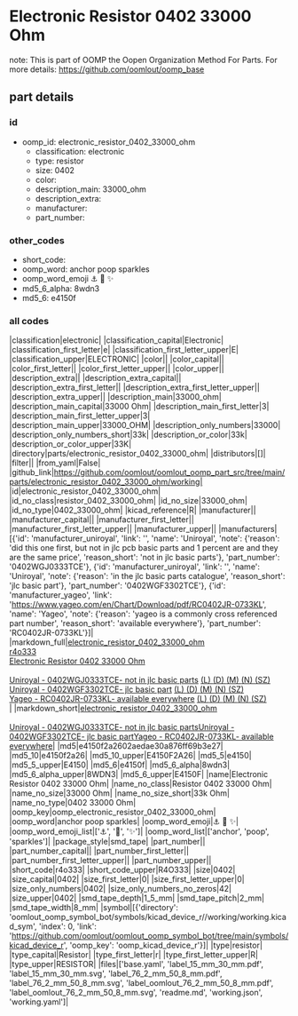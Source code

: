 # Electronic Resistor 0402 33000 Ohm  

note: This is part of OOMP the Oopen Organization Method For Parts. For more details: https://github.com/oomlout/oomp_base

##  part details





### id
* oomp_id: electronic_resistor_0402_33000_ohm
  * classification: electronic
  * type: resistor
  * size: 0402
  * color: 
  * description_main: 33000_ohm
  * description_extra: 
  * manufacturer: 
  * part_number: 

### other_codes
* short_code: 
* oomp_word: anchor poop sparkles
* oomp_word_emoji :anchor: :poop: :sparkles:
* md5_6_alpha: 8wdn3
* md5_6: e4150f

### all codes 
|classification|electronic|
|classification_capital|Electronic|
|classification_first_letter|e|
|classification_first_letter_upper|E|
|classification_upper|ELECTRONIC|
|color||
|color_capital||
|color_first_letter||
|color_first_letter_upper||
|color_upper||
|description_extra||
|description_extra_capital||
|description_extra_first_letter||
|description_extra_first_letter_upper||
|description_extra_upper||
|description_main|33000_ohm|
|description_main_capital|33000 Ohm|
|description_main_first_letter|3|
|description_main_first_letter_upper|3|
|description_main_upper|33000_OHM|
|description_only_numbers|33000|
|description_only_numbers_short|33k|
|description_or_color|33k|
|description_or_color_upper|33K|
|directory|parts/electronic_resistor_0402_33000_ohm|
|distributors|[]|
|filter||
|from_yaml|False|
|github_link|https://github.com/oomlout/oomlout_oomp_part_src/tree/main/parts/electronic_resistor_0402_33000_ohm/working|
|id|electronic_resistor_0402_33000_ohm|
|id_no_class|resistor_0402_33000_ohm|
|id_no_size|33000_ohm|
|id_no_type|0402_33000_ohm|
|kicad_reference|R|
|manufacturer||
|manufacturer_capital||
|manufacturer_first_letter||
|manufacturer_first_letter_upper||
|manufacturer_upper||
|manufacturers|[{'id': 'manufacturer_uniroyal', 'link': '', 'name': 'Uniroyal', 'note': {'reason': 'did this one first, but not in jlc pcb basic parts and 1 percent are and they are the same price', 'reason_short': 'not in jlc basic parts'}, 'part_number': '0402WGJ0333TCE'}, {'id': 'manufacturer_uniroyal', 'link': '', 'name': 'Uniroyal', 'note': {'reason': 'in the jlc basic parts catalogue', 'reason_short': 'jlc basic part'}, 'part_number': '0402WGF3302TCE'}, {'id': 'manufacturer_yageo', 'link': 'https://www.yageo.com/en/Chart/Download/pdf/RC0402JR-0733KL', 'name': 'Yageo', 'note': {'reason': 'yageo is a commonly cross referenced part number', 'reason_short': 'available everywhere'}, 'part_number': 'RC0402JR-0733KL'}]|
|markdown_full|[electronic_resistor_0402_33000_ohm](https://github.com/oomlout/oomlout_oomp_part_src/tree/main/parts/electronic_resistor_0402_33000_ohm/working)<br>[r4o333](https://github.com/oomlout/oomlout_oomp_part_src/tree/main/parts/electronic_resistor_0402_33000_ohm/working)<br>[Electronic Resistor 0402 33000 Ohm](https://github.com/oomlout/oomlout_oomp_part_src/tree/main/parts/electronic_resistor_0402_33000_ohm/working)<br><br>[Uniroyal - 0402WGJ0333TCE- not in jlc basic parts]() [(L)  ](https://www.lcsc.com/search?q=0402WGJ0333TCE)[(D)  ](https://www.digikey.com/en/products?keywords=0402WGJ0333TCE)[(M)  ](https://www.mouser.com/Search/Refine?Keyword=0402WGJ0333TCE)[(N)  ](https://www.newark.com/search?st=0402WGJ0333TCE)[(SZ)  ](https://so.szlcsc.com/global.html?k=0402WGJ0333TCE)<br>[Uniroyal - 0402WGF3302TCE- jlc basic part]() [(L)  ](https://www.lcsc.com/search?q=0402WGF3302TCE)[(D)  ](https://www.digikey.com/en/products?keywords=0402WGF3302TCE)[(M)  ](https://www.mouser.com/Search/Refine?Keyword=0402WGF3302TCE)[(N)  ](https://www.newark.com/search?st=0402WGF3302TCE)[(SZ)  ](https://so.szlcsc.com/global.html?k=0402WGF3302TCE)<br>[Yageo - RC0402JR-0733KL- available everywhere](https://www.yageo.com/en/Chart/Download/pdf/RC0402JR-0733KL) [(L)  ](https://www.lcsc.com/search?q=RC0402JR-0733KL)[(D)  ](https://www.digikey.com/en/products?keywords=RC0402JR-0733KL)[(M)  ](https://www.mouser.com/Search/Refine?Keyword=RC0402JR-0733KL)[(N)  ](https://www.newark.com/search?st=RC0402JR-0733KL)[(SZ)  ](https://so.szlcsc.com/global.html?k=RC0402JR-0733KL)<br>|
|markdown_short|[electronic_resistor_0402_33000_ohm](https://github.com/oomlout/oomlout_oomp_part_src/tree/main/parts/electronic_resistor_0402_33000_ohm/working)<br><br>[Uniroyal - 0402WGJ0333TCE- not in jlc basic parts]()[Uniroyal - 0402WGF3302TCE- jlc basic part]()[Yageo - RC0402JR-0733KL- available everywhere](https://www.yageo.com/en/Chart/Download/pdf/RC0402JR-0733KL)|
|md5|e4150f2a2602aedae30a876ff69b3e27|
|md5_10|e4150f2a26|
|md5_10_upper|E4150F2A26|
|md5_5|e4150|
|md5_5_upper|E4150|
|md5_6|e4150f|
|md5_6_alpha|8wdn3|
|md5_6_alpha_upper|8WDN3|
|md5_6_upper|E4150F|
|name|Electronic Resistor 0402 33000 Ohm|
|name_no_class|Resistor 0402 33000 Ohm|
|name_no_size|33000 Ohm|
|name_no_size_short|33k Ohm|
|name_no_type|0402 33000 Ohm|
|oomp_key|oomp_electronic_resistor_0402_33000_ohm|
|oomp_word|anchor poop sparkles|
|oomp_word_emoji|:anchor: :poop: :sparkles:|
|oomp_word_emoji_list|[':anchor:', ':poop:', ':sparkles:']|
|oomp_word_list|['anchor', 'poop', 'sparkles']|
|package_style|smd_tape|
|part_number||
|part_number_capital||
|part_number_first_letter||
|part_number_first_letter_upper||
|part_number_upper||
|short_code|r4o333|
|short_code_upper|R4O333|
|size|0402|
|size_capital|0402|
|size_first_letter|0|
|size_first_letter_upper|0|
|size_only_numbers|0402|
|size_only_numbers_no_zeros|42|
|size_upper|0402|
|smd_tape_depth|1_5_mm|
|smd_tape_pitch|2_mm|
|smd_tape_width|8_mm|
|symbol|[{'directory': 'oomlout_oomp_symbol_bot/symbols/kicad_device_r//working/working.kicad_sym', 'index': 0, 'link': 'https://github.com/oomlout/oomlout_oomp_symbol_bot/tree/main/symbols/kicad_device_r', 'oomp_key': 'oomp_kicad_device_r'}]|
|type|resistor|
|type_capital|Resistor|
|type_first_letter|r|
|type_first_letter_upper|R|
|type_upper|RESISTOR|
|files|['base.yaml', 'label_15_mm_30_mm.pdf', 'label_15_mm_30_mm.svg', 'label_76_2_mm_50_8_mm.pdf', 'label_76_2_mm_50_8_mm.svg', 'label_oomlout_76_2_mm_50_8_mm.pdf', 'label_oomlout_76_2_mm_50_8_mm.svg', 'readme.md', 'working.json', 'working.yaml']|
